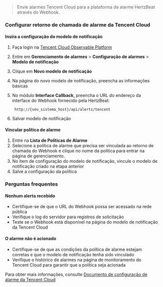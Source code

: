 > Envie alarmes Tencent Cloud para a plataforma de alarme HertzBeat através do Webhook.

### Configurar retorno de chamada de alarme da Tencent Cloud

#### Insira a configuração do modelo de notificação

1. Faça login na [Tencent Cloud Observable Platform](https://console.cloud.tencent.com/monitorv2)
2. Entre em **Gerenciamento de alarmes** > **Configuração de alarmes** > **Modelo de notificação**
3. Clique em **Novo modelo de notificação**
4. Na página do novo modelo de notificação, preencha as informações básicas
5. No módulo **Interface Callback**, preencha o URL do endereço da interface do Webhook fornecido pela HertzBeat:
   ```
    http://{seu_sistema_host}/api/alerts/tencent
   ```

6. Salvar modelo de notificação

#### Vincular política de alarme

1. Entre na **Lista de Políticas de Alarme**
2. Selecione a política de alarme que precisa ser vinculada ao retorno de chamada do Webhook e clique no nome da política para entrar na página de gerenciamento.
3. No item de configuração do modelo de notificação, vincule o modelo de notificação criado na etapa anterior
4. Salve a configuração da política

### Perguntas frequentes

#### Nenhum alerta recebido

- Certifique-se de que o URL do Webhook possa ser acessado na rede pública
- Verifique o log do servidor para registros de solicitação
- Teste se o Webhook está disponível na página do modelo de notificação da Tencent Cloud

#### O alarme não é acionado

- Certifique-se de que as condições da política de alarme estejam corretas e que o modelo de notificação tenha sido vinculado
- Verifique o histórico de alarmes na página de monitoramento do Tencent Cloud para garantir que a política seja acionada

Para obter mais informações, consulte [Documento de configuração de alarme da Tencent Cloud](https://cloud.tencent.com/document/product/248/50409)
